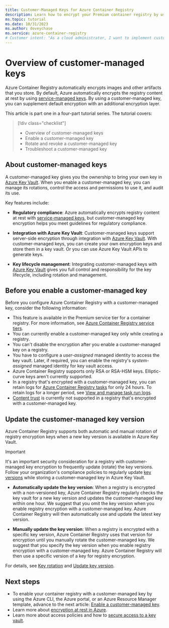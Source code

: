 ```yaml
---
title: Customer-Managed Keys for Azure Container Registry
description: Learn how to encrypt your Premium container registry by using a customer-managed key stored in Azure Key Vault.
ms.topic: tutorial
ms.date: 10/31/2023
ms.author: doveychase
ms.service: azure-container-registry
# Customer intent: "As a cloud administrator, I want to implement customer-managed keys for my container registry so that I can enhance encryption security and maintain compliance with regulatory requirements."
---
```


# Overview of customer-managed keys

Azure Container Registry automatically encrypts images and other artifacts that you store. By default, Azure automatically encrypts the registry content at rest by using [service-managed keys](/azure/security/fundamentals/encryption-models). By using a customer-managed key, you can supplement default encryption with an additional encryption layer.
  
This article is part one in a four-part tutorial series. The tutorial covers:

> [!div class="checklist"]
> * Overview of customer-managed keys
> * Enable a customer-managed key
> * Rotate and revoke a customer-managed key
> * Troubleshoot a customer-managed key

## About customer-managed keys 

A customer-managed key gives you the ownership to bring your own key in [Azure Key Vault](/azure/key-vault/general/overview). When you enable a customer-managed key, you can manage its rotations, control the access and permissions to use it, and audit its use.

Key features include:

* **Regulatory compliance**: Azure automatically encrypts registry content at rest with [service-managed keys](/azure/security/fundamentals/encryption-models), but customer-managed key encryption helps you meet guidelines for regulatory compliance.

* **Integration with Azure Key Vault**: Customer-managed keys support server-side encryption through integration with [Azure Key Vault](/azure/key-vault/general/overview). With customer-managed keys, you can create your own encryption keys and store them in a key vault. Or you can use Azure Key Vault APIs to generate keys. 

* **Key lifecycle management**: Integrating customer-managed keys with [Azure Key Vault](/azure/key-vault/general/overview) gives you full control and responsibility for the key lifecycle, including rotation and management.

## Before you enable a customer-managed key  

Before you configure Azure Container Registry with a customer-managed key, consider the following information:

* This feature is available in the Premium service tier for a container registry. For more information, see [Azure Container Registry service tiers](container-registry-skus.md).
* You can currently enable a customer-managed key only while creating a registry.
* You can't disable the encryption after you enable a customer-managed key on a registry.
* You have to configure a *user-assigned* managed identity to access the key vault. Later, if required, you can enable the registry's *system-assigned* managed identity for key vault access.
* Azure Container Registry supports only RSA or RSA-HSM keys. Elliptic-curve keys aren't currently supported.
* In a registry that's encrypted with a customer-managed key, you can retain logs for [Azure Container Registry tasks](container-registry-tasks-overview.md) for only 24 hours. To retain logs for a longer period, see [View and manage task run logs](container-registry-tasks-logs.md#alternative-log-storage).
* [Content trust](container-registry-content-trust.md) is currently not supported in a registry that's encrypted with a customer-managed key.

## Update the customer-managed key version

Azure Container Registry supports both automatic and manual rotation of registry encryption keys when a new key version is available in Azure Key Vault.

>[!IMPORTANT]
>It's an important security consideration for a registry with customer-managed key encryption to frequently update (rotate) the key versions. Follow your organization's compliance policies to regularly update [key versions](/azure/key-vault/general/about-keys-secrets-certificates#objects-identifiers-and-versioning) while storing a customer-managed key in Azure Key Vault.  

* **Automatically update the key version**: When a registry is encrypted with a non-versioned key, Azure Container Registry regularly checks the key vault for a new key version and updates the customer-managed key within one hour. We suggest that you omit the key version when you enable registry encryption with a customer-managed key. Azure Container Registry will then automatically use and update the latest key version.

* **Manually update the key version**: When a registry is encrypted with a specific key version, Azure Container Registry uses that version for encryption until you manually rotate the customer-managed key. We suggest that you specify the key version when you enable registry encryption with a customer-managed key. Azure Container Registry will then use a specific version of a key for registry encryption.

For details, see [Key rotation](tutorial-enable-customer-managed-keys.md#key-rotation) and [Update key version](tutorial-rotate-revoke-customer-managed-keys.md#create-or-update-the-key-version-by-using-the-azure-cli).

## Next steps

* To enable your container registry with a customer-managed key by using the Azure CLI, the Azure portal, or an Azure Resource Manager template, advance to the next article: [Enable a customer-managed key](tutorial-enable-customer-managed-keys.md).
* Learn more about [encryption at rest in Azure](/azure/security/fundamentals/encryption-atrest).
* Learn more about access policies and how to [secure access to a key vault](/azure/key-vault/general/security-features).


<!-- LINKS - external -->

<!-- LINKS - internal -->

[az-feature-register]: /cli/azure/feature#az_feature_register
[az-feature-show]: /cli/azure/feature#az_feature_show
[az-group-create]: /cli/azure/group#az_group_create
[az-identity-create]: /cli/azure/identity#az_identity_create
[az-feature-register]: /cli/azure/feature#az_feature_register
[az-deployment-group-create]: /cli/azure/deployment/group#az_deployment_group_create
[az-keyvault-create]: /cli/azure/keyvault#az_keyvault_create
[az-keyvault-key-create]: /cli/azure/keyvault/key#az_keyvault_key_create
[az-keyvault-key]: /cli/azure/keyvault/key
[az-keyvault-set-policy]: /cli/azure/keyvault#az_keyvault_set_policy
[az-keyvault-delete-policy]: /cli/azure/keyvault#az_keyvault_delete_policy
[az-resource-show]: /cli/azure/resource#az_resource_show
[az-acr-create]: /cli/azure/acr#az_acr_create
[az-acr-show]: /cli/azure/acr#az_acr_show
[az-acr-encryption-rotate-key]: /cli/azure/acr/encryption#az_acr_encryption_rotate_key
[az-acr-encryption-show]: /cli/azure/acr/encryption#az_acr_encryption_show
